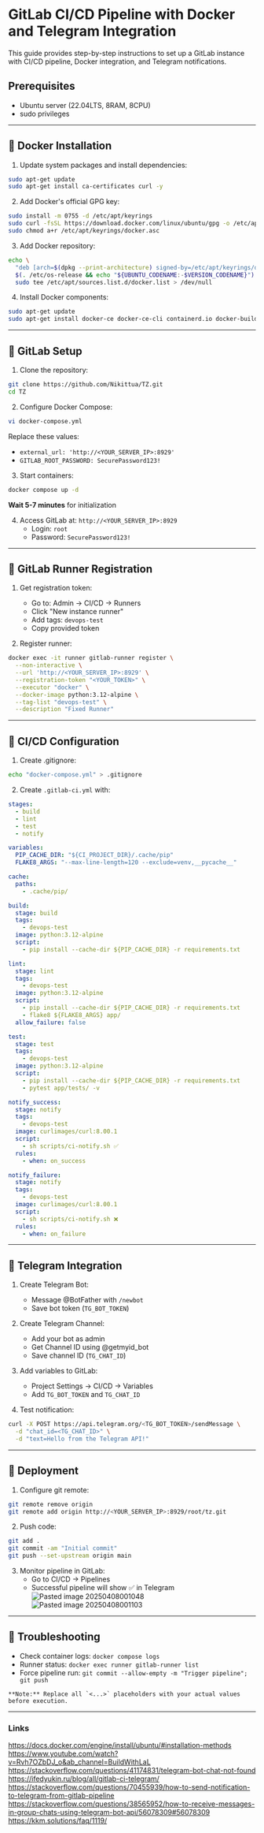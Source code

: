 
# GitLab CI/CD Pipeline with Docker and Telegram Integration

This guide provides step-by-step instructions to set up a GitLab instance with CI/CD pipeline, Docker integration, and Telegram notifications.

## Prerequisites
- Ubuntu server (22.04LTS, 8RAM, 8CPU)
- sudo privileges

---

## 🐳 Docker Installation

1. Update system packages and install dependencies:
```bash
sudo apt-get update
sudo apt-get install ca-certificates curl -y
```

2. Add Docker's official GPG key:
```bash
sudo install -m 0755 -d /etc/apt/keyrings
sudo curl -fsSL https://download.docker.com/linux/ubuntu/gpg -o /etc/apt/keyrings/docker.asc
sudo chmod a+r /etc/apt/keyrings/docker.asc
```

3. Add Docker repository:
```bash
echo \
  "deb [arch=$(dpkg --print-architecture) signed-by=/etc/apt/keyrings/docker.asc] https://download.docker.com/linux/ubuntu \
  $(. /etc/os-release && echo "${UBUNTU_CODENAME:-$VERSION_CODENAME}") stable" | \
  sudo tee /etc/apt/sources.list.d/docker.list > /dev/null
```

4. Install Docker components:
```bash
sudo apt-get update
sudo apt-get install docker-ce docker-ce-cli containerd.io docker-buildx-plugin docker-compose-plugin -y
```

---

## 🦊 GitLab Setup

1. Clone the repository:
```bash
git clone https://github.com/Nikittua/TZ.git
cd TZ
```

2. Configure Docker Compose:
```bash
vi docker-compose.yml
```
Replace these values:
- `external_url: 'http://<YOUR_SERVER_IP>:8929'`
- `GITLAB_ROOT_PASSWORD: SecurePassword123!`

3. Start containers:
```bash
docker compose up -d
```
**Wait 5-7 minutes** for initialization

4. Access GitLab at: `http://<YOUR_SERVER_IP>:8929`
   - Login: `root`
   - Password: `SecurePassword123!`

---

## 🤖 GitLab Runner Registration

1. Get registration token:
   - Go to: Admin -> CI/CD -> Runners
   - Click "New instance runner"
   - Add tags: `devops-test`
   - Copy provided token

2. Register runner:
```bash
docker exec -it runner gitlab-runner register \
  --non-interactive \
  --url 'http://<YOUR_SERVER_IP>:8929' \
  --registration-token "<YOUR_TOKEN>" \
  --executor "docker" \
  --docker-image python:3.12-alpine \
  --tag-list "devops-test" \
  --description "Fixed Runner"
```

---

## 🔧 CI/CD Configuration

1. Create .gitignore:
```bash
echo "docker-compose.yml" > .gitignore
```

2. Create `.gitlab-ci.yml` with:
```yaml
stages:
  - build
  - lint
  - test
  - notify

variables:
  PIP_CACHE_DIR: "${CI_PROJECT_DIR}/.cache/pip"
  FLAKE8_ARGS: "--max-line-length=120 --exclude=venv,__pycache__"

cache:
  paths:
    - .cache/pip/

build:
  stage: build
  tags:
    - devops-test
  image: python:3.12-alpine
  script:
    - pip install --cache-dir ${PIP_CACHE_DIR} -r requirements.txt

lint:
  stage: lint
  tags:
    - devops-test
  image: python:3.12-alpine
  script:
    - pip install --cache-dir ${PIP_CACHE_DIR} -r requirements.txt
    - flake8 ${FLAKE8_ARGS} app/
  allow_failure: false 

test:
  stage: test
  tags:
    - devops-test
  image: python:3.12-alpine
  script:
    - pip install --cache-dir ${PIP_CACHE_DIR} -r requirements.txt
    - pytest app/tests/ -v

notify_success:
  stage: notify
  tags:
    - devops-test
  image: curlimages/curl:8.00.1
  script:
    - sh scripts/ci-notify.sh ✅
  rules:
    - when: on_success

notify_failure:
  stage: notify
  tags:
    - devops-test
  image: curlimages/curl:8.00.1
  script:
    - sh scripts/ci-notify.sh ❌
  rules:
    - when: on_failure

```

---

## 📮 Telegram Integration

1. Create Telegram Bot:
   - Message @BotFather with `/newbot`
   - Save bot token (`TG_BOT_TOKEN`)

2. Create Telegram Channel:
   - Add your bot as admin
   - Get Channel ID using @getmyid_bot
   - Save channel ID (`TG_CHAT_ID`)

3. Add variables to GitLab:
   - Project Settings -> CI/CD -> Variables
   - Add `TG_BOT_TOKEN` and `TG_CHAT_ID`

4. Test notification:
```bash
curl -X POST https://api.telegram.org/<TG_BOT_TOKEN>/sendMessage \
  -d "chat_id=<TG_CHAT_ID>" \
  -d "text=Hello from the Telegram API!"
```

---

## 🚀 Deployment

1. Configure git remote:
```bash
git remote remove origin
git remote add origin http://<YOUR_SERVER_IP>:8929/root/tz.git
```

2. Push code:
```bash
git add .
git commit -am "Initial commit"
git push --set-upstream origin main
```

3. Monitor pipeline in GitLab:
   - Go to CI/CD -> Pipelines
   - Successful pipeline will show ✅ in Telegram
![Pasted image 20250408001048](https://github.com/user-attachments/assets/8c3428d0-8198-4363-8a47-a3ee0cb82c53)
![Pasted image 20250408001103](https://github.com/user-attachments/assets/a4e850b9-1767-414c-9bda-cbf66fa30006)


---

## 🔄 Troubleshooting
- Check container logs: `docker compose logs`
- Runner status: `docker exec runner gitlab-runner list`
- Force pipeline run: `git commit --allow-empty -m "Trigger pipeline"; git push`
```
**Note:** Replace all `<...>` placeholders with your actual values before execution.
```

---

### Links

https://docs.docker.com/engine/install/ubuntu/#installation-methods https://www.youtube.com/watch?v=Rvh7OZbDJ_o&ab_channel=BuildWithLaL https://stackoverflow.com/questions/41174831/telegram-bot-chat-not-found https://ifedyukin.ru/blog/all/gitlab-ci-telegram/ https://stackoverflow.com/questions/70455939/how-to-send-notification-to-telegram-from-gitlab-pipeline https://stackoverflow.com/questions/38565952/how-to-receive-messages-in-group-chats-using-telegram-bot-api/56078309#56078309 https://kkm.solutions/faq/1119/

